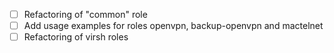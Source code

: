 - [ ] Refactoring of "common" role 
- [ ] Add usage examples for roles openvpn, backup-openvpn and mactelnet
- [ ] Refactoring of virsh roles
